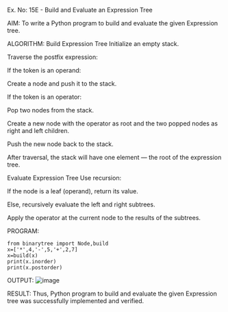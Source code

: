 Ex. No: 15E - Build and Evaluate an Expression Tree

AIM:
To write a Python program to build and evaluate the given Expression tree.

ALGORITHM:
Build Expression Tree
Initialize an empty stack.

Traverse the postfix expression:

If the token is an operand:

Create a node and push it to the stack.

If the token is an operator:

Pop two nodes from the stack.

Create a new node with the operator as root and the two popped nodes as right and left children.

Push the new node back to the stack.

After traversal, the stack will have one element — the root of the expression tree.

Evaluate Expression Tree
Use recursion:

If the node is a leaf (operand), return its value.

Else, recursively evaluate the left and right subtrees.

Apply the operator at the current node to the results of the subtrees.


PROGRAM:
```
from binarytree import Node,build
x=['*',4,'-',5,'+',2,7]
x=build(x)
print(x.inorder)
print(x.postorder)
```
OUTPUT:
![image](https://github.com/user-attachments/assets/2027da80-0618-47d7-bfa2-442501186f68)

RESULT:
Thus, Python program to build and evaluate the given Expression tree was successfully implemented and verified.


